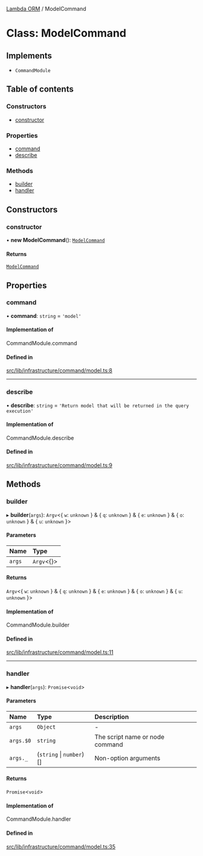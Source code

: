 [Lambda ORM](../README.md) / ModelCommand

# Class: ModelCommand

## Implements

- `CommandModule`

## Table of contents

### Constructors

- [constructor](ModelCommand.md#constructor)

### Properties

- [command](ModelCommand.md#command)
- [describe](ModelCommand.md#describe)

### Methods

- [builder](ModelCommand.md#builder)
- [handler](ModelCommand.md#handler)

## Constructors

### constructor

• **new ModelCommand**(): [`ModelCommand`](ModelCommand.md)

#### Returns

[`ModelCommand`](ModelCommand.md)

## Properties

### command

• **command**: `string` = `'model'`

#### Implementation of

CommandModule.command

#### Defined in

[src/lib/infrastructure/command/model.ts:8](https://github.com/lambda-orm/lambdaorm-cli/blob/900ce023968e46fc83e0f297bcdd7c7cc027624c/src/lib/infrastructure/command/model.ts#L8)

___

### describe

• **describe**: `string` = `'Return model that will be returned in the query execution'`

#### Implementation of

CommandModule.describe

#### Defined in

[src/lib/infrastructure/command/model.ts:9](https://github.com/lambda-orm/lambdaorm-cli/blob/900ce023968e46fc83e0f297bcdd7c7cc027624c/src/lib/infrastructure/command/model.ts#L9)

## Methods

### builder

▸ **builder**(`args`): `Argv`\<\{ `w`: `unknown`  } & \{ `q`: `unknown`  } & \{ `e`: `unknown`  } & \{ `o`: `unknown`  } & \{ `u`: `unknown`  }\>

#### Parameters

| Name | Type |
| :------ | :------ |
| `args` | `Argv`\<{}\> |

#### Returns

`Argv`\<\{ `w`: `unknown`  } & \{ `q`: `unknown`  } & \{ `e`: `unknown`  } & \{ `o`: `unknown`  } & \{ `u`: `unknown`  }\>

#### Implementation of

CommandModule.builder

#### Defined in

[src/lib/infrastructure/command/model.ts:11](https://github.com/lambda-orm/lambdaorm-cli/blob/900ce023968e46fc83e0f297bcdd7c7cc027624c/src/lib/infrastructure/command/model.ts#L11)

___

### handler

▸ **handler**(`args`): `Promise`\<`void`\>

#### Parameters

| Name | Type | Description |
| :------ | :------ | :------ |
| `args` | `Object` | - |
| `args.$0` | `string` | The script name or node command |
| `args._` | (`string` \| `number`)[] | Non-option arguments |

#### Returns

`Promise`\<`void`\>

#### Implementation of

CommandModule.handler

#### Defined in

[src/lib/infrastructure/command/model.ts:35](https://github.com/lambda-orm/lambdaorm-cli/blob/900ce023968e46fc83e0f297bcdd7c7cc027624c/src/lib/infrastructure/command/model.ts#L35)
